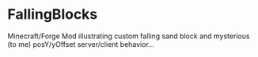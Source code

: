 FallingBlocks
=============

Minecraft/Forge Mod illustrating custom falling sand block
and mysterious (to me) posY/yOffset server/client behavior... 
